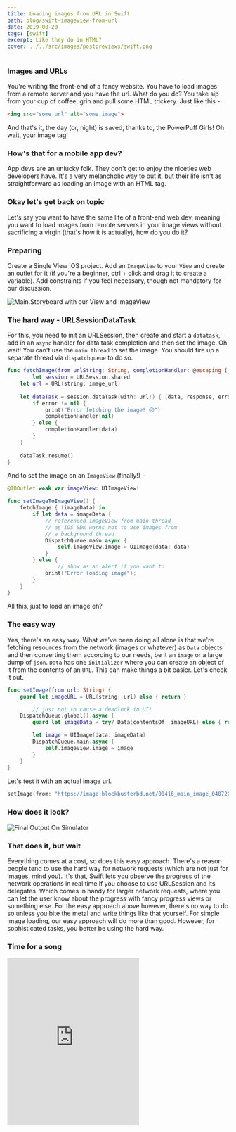 ```yaml
---
title: Loading images from URL in Swift
path: blog/swift-imageview-from-url
date: 2019-08-20
tags: [swift]
excerpt: Like they do in HTML? 
cover: ../../src/images/postpreviews/swift.png
---
```


### Images and URLs
You're writing the front-end of a fancy website. You have to load images from a remote server and you have the url. What do you do? You take sip from your cup of coffee, grin and pull some HTML trickery. Just like this - 

```html
<img src="some_url" alt="some_image"> 
```

And that's it, the day (or, night) is saved, thanks to, the PowerPuff Girls! Oh wait, your image tag!


### How's that for a mobile app dev?
App devs are an unlucky folk. They don't get to enjoy the niceties web developers have. It's a very melancholic way to put  it, but their life isn't as straightforward as loading an image with an HTML tag.

### Okay let's get back on topic
Let's say you want to have the same life of a front-end web dev, meaning you want to load images from remote servers in your image views without sacrificing a virgin (that's how it is actually), how do you do it?

### Preparing
Create a Single View iOS project. Add an `ImageView` to your `View` and create an outlet for it (if you're a beginner, ctrl + click and drag it to create a variable). Add constraints if you feel necessary, though not mandatory for our discussion.

![Main.Storyboard with our View and ImageView](./design.png)


### The hard way - URLSessionDataTask
For this, you need to init an URLSession, then create and start a `datatask`, add in an `async` handler for data task completion and then set the image. Oh wait! You can't use the `main thread` to set the image. You should fire up a separate thread via `dispatchqueue` to do so.

```swift
func fetchImage(from urlString: String, completionHandler: @escaping (_ data: Data?) -> ()) {
		let session = URLSession.shared
    let url = URL(string: image_url)
        
    let dataTask = session.dataTask(with: url!) { (data, response, error) in
        if error != nil {
            print("Error fetching the image! 😢")
            completionHandler(nil)
        } else {
            completionHandler(data)
        }
    }
        
    dataTask.resume()
}
```

And to set the image on an `ImageView` (finally!) - 

```swift
@IBOutlet weak var imageView: UIImageView!

func setImageToImageView() {
    fetchImage { (imageData) in
        if let data = imageData {
            // referenced imageView from main thread
            // as iOS SDK warns not to use images from
            // a background thread
            DispatchQueue.main.async {
                self.imageView.image = UIImage(data: data)
            }
        } else {
		        // show as an alert if you want to
            print("Error loading image");
        }
    }
}
```

All this, just to load an image eh?

### The easy way
Yes, there's an easy way. What we've been doing all alone is that we're fetching resources from the network (images or whatever) as `Data` objects and then converting them according to our needs, be it an `image` or a large dump of `json`. `Data` has one `initializer` where you can create an object of it from the contents of an `URL`. This can make things a bit easier. Let's check it out.

```swift
func setImage(from url: String) {
    guard let imageURL = URL(string: url) else { return }

		// just not to cause a deadlock in UI!
    DispatchQueue.global().async {
        guard let imageData = try? Data(contentsOf: imageURL) else { return }

        let image = UIImage(data: imageData)
        DispatchQueue.main.async {
            self.imageView.image = image
        }
    }
}
``` 

Let's test it with an actual image url.

```swift
setImage(from: "https://image.blockbusterbd.net/00416_main_image_04072019225805.png")
```

### How does it look?
![Final Output On Simulator](./final.png)

### That does it, but wait
Everything comes at a cost, so does this easy approach. There's a reason people tend to use the hard way for network requests (which are not just for images, mind you). It's that, Swift lets you observe the progress of the network operations in real time if you choose to use URLSession and its delegates. Which comes in handy for larger network requests, where you can let the user know about the progress with fancy progress views or something else. For the easy approach above however, there's no way to do so unless you bite the metal and write things like that yourself. For simple image loading, our easy approach will do more than good. However, for sophisticated tasks, you better be using the hard way. 

### Time for a song
<iframe src="https://open.spotify.com/embed/track/6I5sXrfF7bXBQunfn9nH4g" width="300" height="380" frameborder="0" allowtransparency="true" allow="encrypted-media"></iframe>